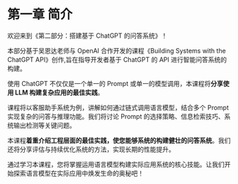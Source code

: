 # 第一章 简介

欢迎来到《第二部分：搭建基于 ChatGPT 的问答系统》！

本部分基于吴恩达老师与 OpenAI 合作开发的课程《Building Systems with the ChatGPT API》创作,旨在指导开发者基于 ChatGPT 的 API 进行智能问答系统的构建。

使用 ChatGPT 不仅仅是一个单一的 Prompt 或单一的模型调用，本课程将**分享使用 LLM 构建复杂应用的最佳实践**。

课程将以客服助手系统为例，讲解如何通过链式调用语言模型，结合多个 Prompt 实现复杂的问答与推理功能。我们将讨论 Prompt 的选择策略、信息检索技巧、系统输出检测等关键问题。

本课程**着重介绍工程层面的最佳实践，使您能够系统的构建健壮的问答系统**。我们还将分享评估与持续优化系统的方法，实现长期的性能提升。

通过学习本课程，您将掌握运用语言模型构建实际应用系统的核心技能。让我们开始探索语言模型在实际应用中焕发生命的奥秘吧！




